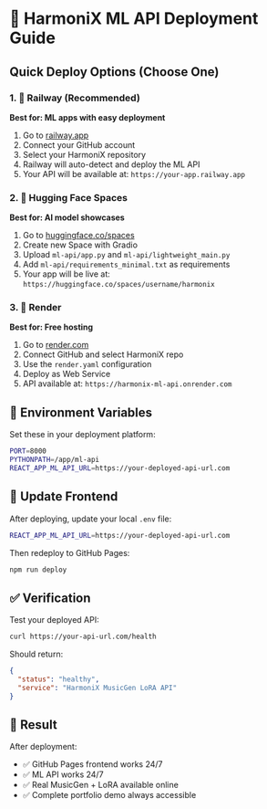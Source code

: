 # 🚀 HarmoniX ML API Deployment Guide

## Quick Deploy Options (Choose One)

### 1. 🚂 Railway (Recommended)
**Best for: ML apps with easy deployment**

1. Go to [railway.app](https://railway.app)
2. Connect your GitHub account
3. Select your HarmoniX repository
4. Railway will auto-detect and deploy the ML API
5. Your API will be available at: `https://your-app.railway.app`

### 2. 🤗 Hugging Face Spaces
**Best for: AI model showcases**

1. Go to [huggingface.co/spaces](https://huggingface.co/spaces)
2. Create new Space with Gradio
3. Upload `ml-api/app.py` and `ml-api/lightweight_main.py`
4. Add `ml-api/requirements_minimal.txt` as requirements
5. Your app will be live at: `https://huggingface.co/spaces/username/harmonix`

### 3. 🎨 Render
**Best for: Free hosting**

1. Go to [render.com](https://render.com)
2. Connect GitHub and select HarmoniX repo
3. Use the `render.yaml` configuration
4. Deploy as Web Service
5. API available at: `https://harmonix-ml-api.onrender.com`

## 🔧 Environment Variables

Set these in your deployment platform:

```bash
PORT=8000
PYTHONPATH=/app/ml-api
REACT_APP_ML_API_URL=https://your-deployed-api-url.com
```

## 🎯 Update Frontend

After deploying, update your local `.env` file:

```bash
REACT_APP_ML_API_URL=https://your-deployed-api-url.com
```

Then redeploy to GitHub Pages:
```bash
npm run deploy
```

## ✅ Verification

Test your deployed API:
```bash
curl https://your-api-url.com/health
```

Should return:
```json
{
  "status": "healthy",
  "service": "HarmoniX MusicGen LoRA API"
}
```

## 🎵 Result

After deployment:
- ✅ GitHub Pages frontend works 24/7
- ✅ ML API works 24/7 
- ✅ Real MusicGen + LoRA available online
- ✅ Complete portfolio demo always accessible